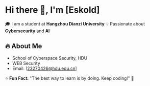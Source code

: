 # Hi there 👋, I'm [Eskold]  

🎓 I am a student at **Hangzhou Dianzi University** 
💡 Passionate about  **Cybersecurity** and  **AI**

## 🔥 About Me  
- School of Cyberspace Security, HDU
- WEB Security
- Email: [23270426@hdu.edu.cn]  


⭐ **Fun Fact:** "The best way to learn is by doing. Keep coding!" 🚀  

<!---
Yjh-dev1215/Yjh-dev1215 is a ✨ special ✨ repository because its `README.md` (this file) appears on your GitHub profile.
You can click the Preview link to take a look at your changes.
--->
